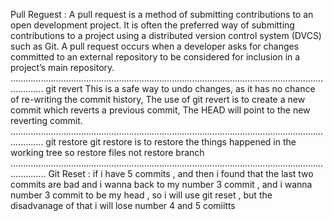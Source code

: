 Pull Reguest : 
A pull request is a method of submitting contributions to an open development project.
It is often the preferred way of submitting contributions to a project using a distributed
version control system (DVCS) such as Git. A pull request occurs when a developer asks for changes committed to an external 
repository to be considered for inclusion in a project’s main repository.
.........................................................................................................................................
git revert This is a safe way to undo changes, as it has no chance of re-writing the commit history,
The use of git revert is to create a new commit which reverts a previous commit,
The HEAD will point to the new reverting commit.
.........................................................................................................................................
git restore git restore is to restore the things happened in the working tree so restore files not restore branch
..........................................................................................................................................
Git Reset : 
if i have 5 commits , and then i found that the last two commits are bad and i wanna back to my number 3 commit , and i wanna number 3 commit to be my head ,
so i will use git reset , but the disadvanage of that i will lose number 4 and 5 comiitts
